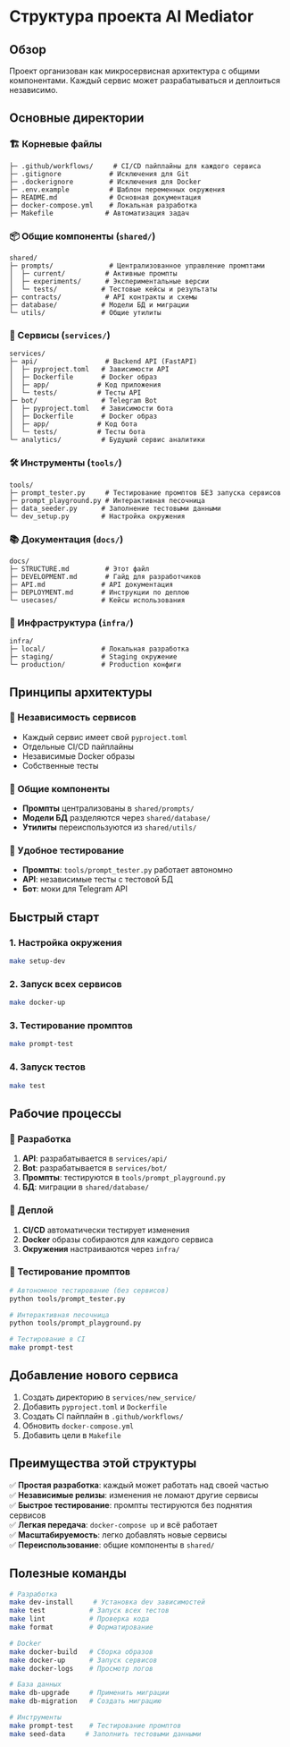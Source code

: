 # Структура проекта AI Mediator

## Обзор

Проект организован как микросервисная архитектура с общими компонентами. Каждый сервис может разрабатываться и деплоиться независимо.

## Основные директории

### 🏗️ Корневые файлы
```
├─ .github/workflows/     # CI/CD пайплайны для каждого сервиса
├─ .gitignore            # Исключения для Git
├─ .dockerignore         # Исключения для Docker
├─ .env.example          # Шаблон переменных окружения
├─ README.md             # Основная документация
├─ docker-compose.yml    # Локальная разработка
├─ Makefile             # Автоматизация задач
```

### 📦 Общие компоненты (`shared/`)
```
shared/
├─ prompts/              # Централизованное управление промптами
│  ├─ current/          # Активные промпты
│  ├─ experiments/      # Экспериментальные версии
│  └─ tests/           # Тестовые кейсы и результаты
├─ contracts/           # API контракты и схемы
├─ database/           # Модели БД и миграции
└─ utils/              # Общие утилиты
```

### 🚀 Сервисы (`services/`)
```
services/
├─ api/                 # Backend API (FastAPI)
│  ├─ pyproject.toml   # Зависимости API
│  ├─ Dockerfile       # Docker образ
│  ├─ app/            # Код приложения
│  └─ tests/          # Тесты API
├─ bot/                # Telegram Bot
│  ├─ pyproject.toml   # Зависимости бота
│  ├─ Dockerfile       # Docker образ
│  ├─ app/            # Код бота
│  └─ tests/          # Тесты бота
└─ analytics/          # Будущий сервис аналитики
```

### 🛠️ Инструменты (`tools/`)
```
tools/
├─ prompt_tester.py     # Тестирование промптов БЕЗ запуска сервисов
├─ prompt_playground.py # Интерактивная песочница
├─ data_seeder.py      # Заполнение тестовыми данными
└─ dev_setup.py        # Настройка окружения
```

### 📚 Документация (`docs/`)
```
docs/
├─ STRUCTURE.md         # Этот файл
├─ DEVELOPMENT.md       # Гайд для разработчиков
├─ API.md              # API документация
├─ DEPLOYMENT.md       # Инструкции по деплою
└─ usecases/           # Кейсы использования
```

### 🔧 Инфраструктура (`infra/`)
```
infra/
├─ local/              # Локальная разработка
├─ staging/            # Staging окружение
└─ production/         # Production конфиги
```

## Принципы архитектуры

### 🎯 Независимость сервисов
- Каждый сервис имеет свой `pyproject.toml`
- Отдельные CI/CD пайплайны
- Независимые Docker образы
- Собственные тесты

### 🔄 Общие компоненты
- **Промпты** централизованы в `shared/prompts/`
- **Модели БД** разделяются через `shared/database/`
- **Утилиты** переиспользуются из `shared/utils/`

### 🧪 Удобное тестирование
- **Промпты**: `tools/prompt_tester.py` работает автономно
- **API**: независимые тесты с тестовой БД
- **Бот**: моки для Telegram API

## Быстрый старт

### 1. Настройка окружения
```bash
make setup-dev
```

### 2. Запуск всех сервисов
```bash
make docker-up
```

### 3. Тестирование промптов
```bash
make prompt-test
```

### 4. Запуск тестов
```bash
make test
```

## Рабочие процессы

### 🔧 Разработка
1. **API**: разрабатывается в `services/api/`
2. **Bot**: разрабатывается в `services/bot/`
3. **Промпты**: тестируются в `tools/prompt_playground.py`
4. **БД**: миграции в `shared/database/`

### 🚀 Деплой
1. **CI/CD** автоматически тестирует изменения
2. **Docker** образы собираются для каждого сервиса
3. **Окружения** настраиваются через `infra/`

### 🧪 Тестирование промптов
```bash
# Автономное тестирование (без сервисов)
python tools/prompt_tester.py

# Интерактивная песочница
python tools/prompt_playground.py

# Тестирование в CI
make prompt-test
```

## Добавление нового сервиса

1. Создать директорию в `services/new_service/`
2. Добавить `pyproject.toml` и `Dockerfile`
3. Создать CI пайплайн в `.github/workflows/`
4. Обновить `docker-compose.yml`
5. Добавить цели в `Makefile`

## Преимущества этой структуры

✅ **Простая разработка**: каждый может работать над своей частью  
✅ **Независимые релизы**: изменения не ломают другие сервисы  
✅ **Быстрое тестирование**: промпты тестируются без поднятия сервисов  
✅ **Легкая передача**: `docker-compose up` и всё работает  
✅ **Масштабируемость**: легко добавлять новые сервисы  
✅ **Переиспользование**: общие компоненты в `shared/`  

## Полезные команды

```bash
# Разработка
make dev-install     # Установка dev зависимостей
make test           # Запуск всех тестов
make lint           # Проверка кода
make format         # Форматирование

# Docker
make docker-build   # Сборка образов
make docker-up      # Запуск сервисов
make docker-logs    # Просмотр логов

# База данных
make db-upgrade     # Применить миграции
make db-migration   # Создать миграцию

# Инструменты
make prompt-test    # Тестирование промптов
make seed-data     # Заполнить тестовыми данными
```
